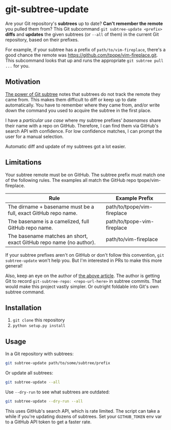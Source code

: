 # git-subtree-update

Are your Git repository's **subtrees** up to date? **Can't remember the remote** you pulled them from? This Git subcommand `git subtree-update <prefix>` **diffs** and **updates** the given subtrees (or `--all` of them) in the current Git repository, based on their prefixes.

For example, if your subtree has a prefix of `path/to/vim-fireplace`, there's a good chance the remote was https://github.com/tpope/vim-fireplace.git. This subcommand looks that up and runs the appropriate `git subtree pull ...` for you.

## Motivation

[The power of Git subtree] notes that subtrees do not track the remote they came from. This makes them difficult to diff or keep up to date automatically. You have to remember where they came from, and/or write down the command you used to acquire the subtree in the first place.

I have a _particular use case_ where my subtree prefixes' _basenames_ share their name with a repo on GitHub. Therefore, I can find them via GitHub's search API with confidence. For low confidence matches, I can prompt the user for a manual selection.

Automatic diff and update of my subtrees got a lot easier.

## Limitations

Your subtree remote must be on GitHub. The subtree prefix must match one of the following rules. The examples all match the GitHub repo tpope/vim-fireplace.

| Rule | Example Prefix |
| ---- | -------------- |
| The dirname + basename must be a full, exact GitHub repo name. | path/to/tpope/vim-fireplace |
| The basename is a camelized, full GitHub repo name. | path/to/tpope-vim-fireplace |
| The basename matches an short, exact GitHub repo name (no author). | path/to/vim-fireplace |

If your subtree prefixes aren't on GitHub or don't follow this convention, `git subtree-update` won't help you. But I'm interested in PRs to make this more general!

Also, keep an eye on the author of [the above article][The power of Git subtree]. The author is getting Git to record `git-subtree-repo: <repo-url-here>` in subtree commits. That would make this project vastly simpler. Or outright foldable into Git's own subtree command.

## Installation

1. `git clone` this repository
2. `python setup.py install`

## Usage

In a Git repository with subtrees:

```zsh
git subtree-update path/to/some/subtree/prefix
```

Or update all subtrees:

```zsh
git subtree-update --all
```

Use `--dry-run` to see what subtrees are outdated:

```zsh
git subtree-update --dry-run --all
```

This uses GitHub's search API, which is rate limited. The script can take a while if you're updating dozens of subtrees. Set your `GITHUB_TOKEN` env var to a GitHub API token to get a faster rate.

[The power of Git subtree]: https://developer.atlassian.com/blog/2015/05/the-power-of-git-subtree/#hacking-on-git-subtree
